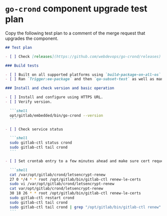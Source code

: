 # `go-crond` component upgrade test plan

Copy the following test plan to a comment of the merge request that upgrades the component.

````markdown
## Test plan

- [ ] Check [releases](https://github.com/webdevops/go-crond/releases) for potentially breaking changes.

### Build tests

- [ ] Built on all supported platforms using `build-package-on-all-os` job.
- [ ] Ran `Trigger:ee-package` and then `qa-subset-test` as well as manual `qa-remaining-test-manual` CI jobs on `gitlab.com`.

### Install and check version and basic operation

- [ ] Install and configure using HTTPS URL.
- [ ] Verify version.

  ```shell
  opt/gitlab/embedded/bin/go-crond --version
  ```

- [ ] Check service status

  ```shell
  sudo gitlab-ctl status crond
  sudo gitlab-ctl tail crond
  ```

- [ ] Set crontab entry to a few minutes ahead and make sure cert request renewal occurs

  ```shell
  cat /var/opt/gitlab/crond/letsencrypt-renew
  27 0 */4 * * root /opt/gitlab/bin/gitlab-ctl renew-le-certs
  sudo vi /var/opt/gitlab/crond/letsencrypt-renew
  cat var/opt/gitlab/crond/letsencrypt-renew
  30 18 26 * * root /opt/gitlab/bin/gitlab-ctl renew-le-certs
  sudo gitlab-ctl restart crond
  sudo gitlab-ctl tail crond
  sudo gitlab-ctl tail crond | grep "/opt/gitlab/bin/gitlab-ctl renew"
  ```
````
